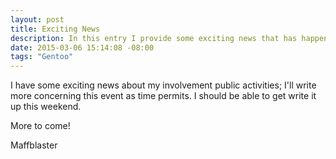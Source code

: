```yaml
---
layout: post
title: Exciting News
description: In this entry I provide some exciting news that has happened in my public life
date: 2015-03-06 15:14:08 -08:00
tags: "Gentoo"
---
```


I have some exciting news about my involvement public activities; I'll write more concerning this event as time permits. I should be able to get write it up this weekend.

More to come!

Maffblaster